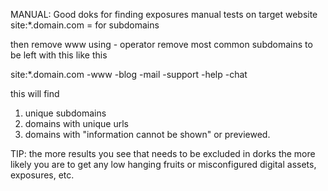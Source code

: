 MANUAL: 
Good doks for finding exposures manual tests on target website 
site:*.domain.com = for subdomains 

then remove www using - operator
remove most common subdomains to be left with this like this 

site:*.domain.com -www -blog -mail -support -help -chat 

this will find 
1. unique subdomains 
2. domains with unique urls 
3. domains with "information cannot be shown" or previewed. 

TIP: the more results you see that needs to be excluded in dorks the more likely you are to get any low hanging fruits or misconfigured digital assets, exposures, etc. 
